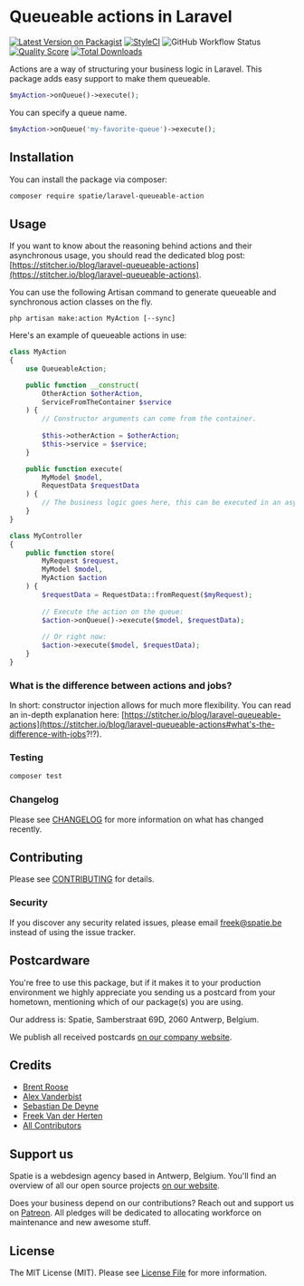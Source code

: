 # Queueable actions in Laravel

[![Latest Version on Packagist](https://img.shields.io/packagist/v/spatie/laravel-queueable-action.svg?style=flat-square)](https://packagist.org/packages/spatie/laravel-queueable-action)
[![StyleCI](https://github.styleci.io/repos/170877229/shield?branch=master)](https://github.styleci.io/repos/170877229)
![GitHub Workflow Status](https://img.shields.io/github/workflow/status/spatie/laravel-queuable-action/run-tests?label=tests)
[![Quality Score](https://img.shields.io/scrutinizer/g/spatie/laravel-queueable-action.svg?style=flat-square)](https://scrutinizer-ci.com/g/spatie/laravel-queueable-action)
[![Total Downloads](https://img.shields.io/packagist/dt/spatie/laravel-queueable-action.svg?style=flat-square)](https://packagist.org/packages/spatie/laravel-queueable-action)

Actions are a way of structuring your business logic in Laravel. 
This package adds easy support to make them queueable.

```php
$myAction->onQueue()->execute();
```

You can specify a queue name.

```php
$myAction->onQueue('my-favorite-queue')->execute();
```

## Installation

You can install the package via composer:

```bash
composer require spatie/laravel-queueable-action
```

## Usage

If you want to know about the reasoning behind actions and their asynchronous usage, 
you should read the dedicated blog post: [https://stitcher.io/blog/laravel-queueable-actions](https://stitcher.io/blog/laravel-queueable-actions).

You can use the following Artisan command to generate queueable and synchronous action classes on the fly.

```
php artisan make:action MyAction [--sync]
```

Here's an example of queueable actions in use:

``` php
class MyAction
{
    use QueueableAction;

    public function __construct(
        OtherAction $otherAction,
        ServiceFromTheContainer $service
    ) {
        // Constructor arguments can come from the container.
    
        $this->otherAction = $otherAction;
        $this->service = $service;
    }

    public function execute(
        MyModel $model,
        RequestData $requestData
    ) {
        // The business logic goes here, this can be executed in an async job.
    }
}
```

```php
class MyController
{
    public function store(
        MyRequest $request,
        MyModel $model,
        MyAction $action
    ) {
        $requestData = RequestData::fromRequest($myRequest);
        
        // Execute the action on the queue:
        $action->onQueue()->execute($model, $requestData);
        
        // Or right now:
        $action->execute($model, $requestData);
    }
}
```

### What is the difference between actions and jobs?

In short: constructor injection allows for much more flexibility. 
You can read an in-depth explanation here: [https://stitcher.io/blog/laravel-queueable-actions](https://stitcher.io/blog/laravel-queueable-actions#what's-the-difference-with-jobs?!?).

### Testing

``` bash
composer test
```

### Changelog

Please see [CHANGELOG](CHANGELOG.md) for more information on what has changed recently.

## Contributing

Please see [CONTRIBUTING](CONTRIBUTING.md) for details.

### Security

If you discover any security related issues, please email freek@spatie.be instead of using the issue tracker.

## Postcardware

You're free to use this package, but if it makes it to your production environment we highly appreciate you sending us a postcard from your hometown, mentioning which of our package(s) you are using.

Our address is: Spatie, Samberstraat 69D, 2060 Antwerp, Belgium.

We publish all received postcards [on our company website](https://spatie.be/en/opensource/postcards).

## Credits

- [Brent Roose](https://github.com/brendt)
- [Alex Vanderbist](https://github.com/alexvanderbist)
- [Sebastian De Deyne](https://github.com/sebdedeyne)
- [Freek Van der Herten](https://github.com/freekmurze)
- [All Contributors](../../contributors)

## Support us

Spatie is a webdesign agency based in Antwerp, Belgium. You'll find an overview of all our open source projects [on our website](https://spatie.be/opensource).

Does your business depend on our contributions? Reach out and support us on [Patreon](https://www.patreon.com/spatie). 
All pledges will be dedicated to allocating workforce on maintenance and new awesome stuff.

## License

The MIT License (MIT). Please see [License File](LICENSE.md) for more information.
